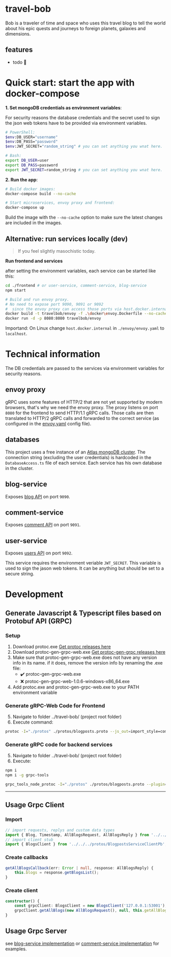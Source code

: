# travel-bob

Bob is a traveler of time and space who uses this travel blog to tell the world about his epic quests and journeys to foreign planets, galaxies and dimensions.

## features
- todo :triangular_flag_on_post:


# Quick start: start the app with docker-compose

**1. Set mongoDB credentials as environment variables**:

For security reasons the database credentials and the secret used to sign the json web tokens have to be provided via environment variables.

```sh
# PowerShell:
$env:DB_USER="username"
$env:DB_PASS="password"
$env:JWT_SECRET="random_string" # you can set anything you wnat here.
```
```sh
# Bash:
export DB_USER=user
export DB_PASS=password
export JWT_SECRET=random_string # you can set anything you wnat here.
```

**2. Run the app**:
```sh
# Build docker images:
docker-compose build --no-cache

# Start microservices, envoy proxy and frontend:
docker-compose up
```
Build the image with the `--no-cache` option to make sure the latest changes are included in the images.

## Alternative: run services locally (dev)

> If you feel slightly masochistic today.

**Run frontend and services**

after setting the environment variables, each service can be started like this:
```sh
cd ./frontend # or user-service, comment-service, blog-service
npm start
```
```sh
# Build and run envoy proxy.
# No need to expose port 9090, 9091 or 9092
#  since the envoy proxy can access those ports via host.docker.internal
docker build -t travelbob/envoy -f .\docker\envoy.Dockerfile --no-cache .
docker run -d -p 8080:8080 travelbob/envoy
```
Importand: On Linux change `host.docker.internal` in `./envoy/envoy.yaml` to `localhost`.

# Technical information

The DB credentials are passed to the services via environment variables for security reasons.

## envoy proxy

gRPC uses some features of HTTP/2 that are not yet supported by modern browsers, that's why we need the envoy proxy.
The proxy listens on port `8080` for the frontend to send HTTP/1.1 gRPC calls. Those calls are then translated to HTTP/2 gRPC calls and forwarded to the correct service (as configured in the [envoy.yaml](https://github.com/Jackle1996/travel-bob/blob/master/envoy/envoy.yaml) config file).

## databases

This project uses a free instance of an [Atlas mongoDB cluster](https://www.mongodb.com/cloud). The connection string (excluding the user credentials) is hardcoded in the `DatabaseAccess.ts` file of each service. Each service has his own database in the cluster.

## blog-service

Exposes [blog API](https://github.com/Jackle1996/travel-bob/blob/master/protos/blogposts.proto) on port `9090`.

## comment-service

Exposes [comment API](https://github.com/Jackle1996/travel-bob/blob/master/protos/comments.proto) on port `9091`.

## user-service

Exposes [users API](https://github.com/Jackle1996/travel-bob/blob/master/protos/users.proto) on port `9092`.

This service requires the environment veriable `JWT_SECRET`. This variable is used to sign the jason web tokens. It can be anything but should be set to a secure string.


# Development

## Generate Javascript & Typescript files based on Protobuf API (GRPC)
### Setup
1. Download protoc.exe [Get protoc releases here](https://github.com/protocolbuffers/protobuf/releases)
2. Download protoc-gen-grpc-web.exe [Get protoc-gen-grpc releases here](https://github.com/grpc/grpc-web/releases)
3. Make sure that protoc-gen-grpc-web.exe does not have any version info in its name. if it does, remove the version info by renaming the .exe file:
    - :heavy_check_mark: protoc-gen-grpc-web.exe
    - :x: protoc-gen-grpc-web-1.0.6-windows-x86_64.exe
4. Add protoc.exe and protoc-gen-grpc-web.exe to your PATH environment variable

### Generate gRPC-Web Code for Frontend
5. Navigate to folder ../travel-bob/ (project root folder)
6. Execute command:

```bash
protoc -I="./protos" ./protos/blogposts.proto --js_out=import_style=commonjs:./api/grpc-web-ts --grpc-web_out=import_style=typescript,mode=grpcwebtext:./api/grpc-web-ts
```

### Generate gRPC code for backend services
5. Navigate to folder ../travel-bob/ (project root folder)
6. Execute:

```bash
npm i
npm i -g grpc-tools

grpc_tools_node_protoc -I="./protos" ./protos/blogposts.proto --plugin=protoc-gen-ts=$($(Get-Location).ToString())/node_modules/.bin/protoc-gen-ts.cmd --grpc_out=./api/grpc-ts --js_out=import_style=commonjs:./api/grpc-ts --ts_out=./api/grpc-ts
```

-----------------------------

## Usage Grpc Client
### Import
```ts
// import requests, replys and custom data types
import { Blog, Timestamp, AllBlogsRequest, AllBlogsReply } from '../../../protos/blogposts_pb';
// import client stub
import { BlogsClient } from '../../../protos/BlogpostsServiceClientPb';
```

### Create callbacks
```ts
getAllBlogsCallback(err: Error | null, response: AllBlogsReply) {
    this.blogs = response.getBlogsList();
}
```

### Create client
```ts
constructor() {
    const grpcClient: BlogsClient = new BlogsClient('127.0.0.1:53001');
    grpcClient.getAllBlogs(new AllBlogsRequest(), null, this.getAllBlogsCallback);
}
```

## Usage Grpc Server

see [blog-service implementation](https://github.com/Jackle1996/travel-bob/blob/master/blog-service/src/GrpcServer.ts) or [comment-service implementation](https://github.com/Jackle1996/travel-bob/blob/master/comment-service/src/GrpcServer.ts) for examples.
